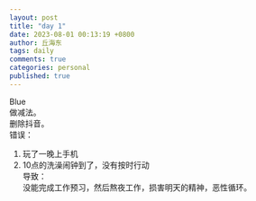 ```yaml
---
layout: post
title: "day 1"
date: 2023-08-01 00:13:19 +0800
author: 丘海东 
tags: daily
comments: true
categories: personal
published: true
---
```

Blue  
做减法。  
删除抖音。  
错误：  
1. 玩了一晚上手机  
2. 10点的洗澡闹钟到了，没有按时行动  
导致：  
没能完成工作预习，然后熬夜工作，损害明天的精神，恶性循环。
